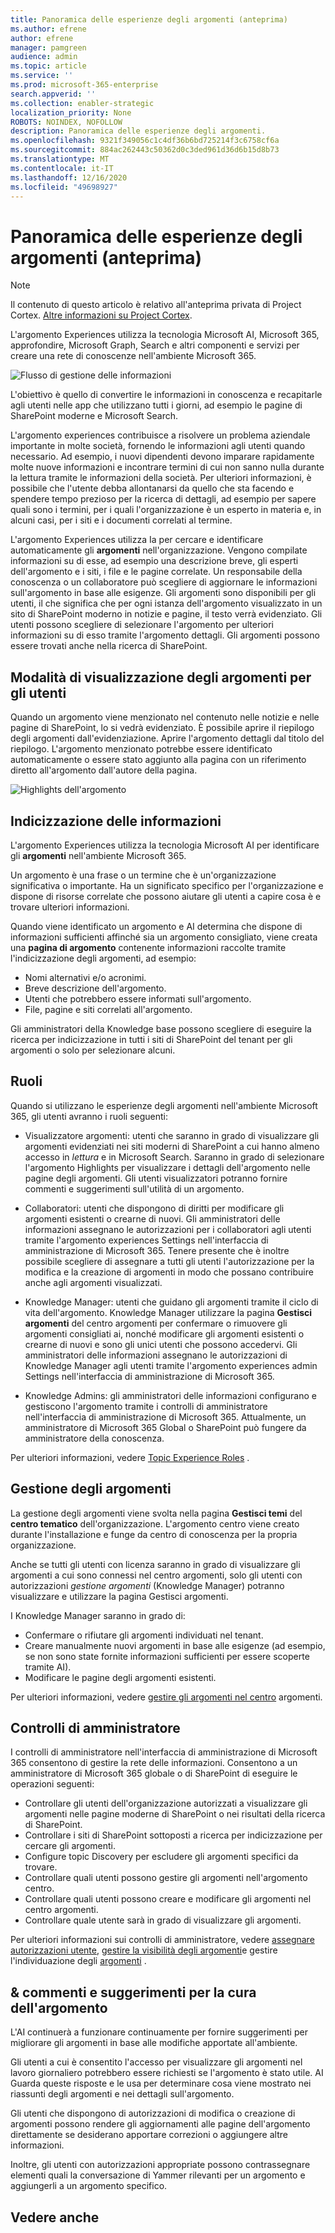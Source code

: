 ```yaml
---
title: Panoramica delle esperienze degli argomenti (anteprima)
ms.author: efrene
author: efrene
manager: pamgreen
audience: admin
ms.topic: article
ms.service: ''
ms.prod: microsoft-365-enterprise
search.appverid: ''
ms.collection: enabler-strategic
localization_priority: None
ROBOTS: NOINDEX, NOFOLLOW
description: Panoramica delle esperienze degli argomenti.
ms.openlocfilehash: 9321f349056c1c4df36b6bd725214f3c6758cf6a
ms.sourcegitcommit: 884ac262443c50362d0c3ded961d36d6b15d8b73
ms.translationtype: MT
ms.contentlocale: it-IT
ms.lasthandoff: 12/16/2020
ms.locfileid: "49698927"
---
```

# <a name="topic-experiences-overview-preview"></a>Panoramica delle esperienze degli argomenti (anteprima)

> [!Note] 
> Il contenuto di questo articolo è relativo all'anteprima privata di Project Cortex. [Altre informazioni su Project Cortex](https://aka.ms/projectcortex).

L'argomento Experiences utilizza la tecnologia Microsoft AI, Microsoft 365, approfondire, Microsoft Graph, Search e altri componenti e servizi per creare una rete di conoscenze nell'ambiente Microsoft 365. 

   ![Flusso di gestione delle informazioni](../media/knowledge-management/knowledge-management-flowchart.png) </br> 

L'obiettivo è quello di convertire le informazioni in conoscenza e recapitarle agli utenti nelle app che utilizzano tutti i giorni, ad esempio le pagine di SharePoint moderne e Microsoft Search.

L'argomento experiences contribuisce a risolvere un problema aziendale importante in molte società, fornendo le informazioni agli utenti quando necessario. Ad esempio, i nuovi dipendenti devono imparare rapidamente molte nuove informazioni e incontrare termini di cui non sanno nulla durante la lettura tramite le informazioni della società. Per ulteriori informazioni, è possibile che l'utente debba allontanarsi da quello che sta facendo e spendere tempo prezioso per la ricerca di dettagli, ad esempio per sapere quali sono i termini, per i quali l'organizzazione è un esperto in materia e, in alcuni casi, per i siti e i documenti correlati al termine.

L'argomento Experiences utilizza Ia per cercare e identificare automaticamente gli **argomenti** nell'organizzazione. Vengono compilate informazioni su di esse, ad esempio una descrizione breve, gli esperti dell'argomento e i siti, i file e le pagine correlate. Un responsabile della conoscenza o un collaboratore può scegliere di aggiornare le informazioni sull'argomento in base alle esigenze. Gli argomenti sono disponibili per gli utenti, il che significa che per ogni istanza dell'argomento visualizzato in un sito di SharePoint moderno in notizie e pagine, il testo verrà evidenziato. Gli utenti possono scegliere di selezionare l'argomento per ulteriori informazioni su di esso tramite l'argomento dettagli. Gli argomenti possono essere trovati anche nella ricerca di SharePoint.


## <a name="how-topics-are-displayed-to-users"></a>Modalità di visualizzazione degli argomenti per gli utenti

Quando un argomento viene menzionato nel contenuto nelle notizie e nelle pagine di SharePoint, lo si vedrà evidenziato. È possibile aprire il riepilogo degli argomenti dall'evidenziazione. Aprire l'argomento dettagli dal titolo del riepilogo. L'argomento menzionato potrebbe essere identificato automaticamente o essere stato aggiunto alla pagina con un riferimento diretto all'argomento dall'autore della pagina. 

   ![Highlights dell'argomento](../media/knowledge-management/saturn.png) </br> 


## <a name="knowledge-indexing"></a>Indicizzazione delle informazioni

L'argomento Experiences utilizza la tecnologia Microsoft AI per identificare gli **argomenti** nell'ambiente Microsoft 365.

Un argomento è una frase o un termine che è un'organizzazione significativa o importante. Ha un significato specifico per l'organizzazione e dispone di risorse correlate che possono aiutare gli utenti a capire cosa è e trovare ulteriori informazioni.

Quando viene identificato un argomento e AI determina che dispone di informazioni sufficienti affinché sia un argomento consigliato, viene creata una **pagina di argomento** contenente informazioni raccolte tramite l'indicizzazione degli argomenti, ad esempio:

- Nomi alternativi e/o acronimi.
- Breve descrizione dell'argomento.
- Utenti che potrebbero essere informati sull'argomento.
- File, pagine e siti correlati all'argomento.

Gli amministratori della Knowledge base possono scegliere di eseguire la ricerca per indicizzazione in tutti i siti di SharePoint del tenant per gli argomenti o solo per selezionare alcuni.

## <a name="roles"></a>Ruoli

Quando si utilizzano le esperienze degli argomenti nell'ambiente Microsoft 365, gli utenti avranno i ruoli seguenti:

- Visualizzatore argomenti: utenti che saranno in grado di visualizzare gli argomenti evidenziati nei siti moderni di SharePoint a cui hanno almeno accesso in *lettura* e in Microsoft Search. Saranno in grado di selezionare l'argomento Highlights per visualizzare i dettagli dell'argomento nelle pagine degli argomenti. Gli utenti visualizzatori potranno fornire commenti e suggerimenti sull'utilità di un argomento.

- Collaboratori: utenti che dispongono di diritti per modificare gli argomenti esistenti o crearne di nuovi. Gli amministratori delle informazioni assegnano le autorizzazioni per i collaboratori agli utenti tramite l'argomento experiences Settings nell'interfaccia di amministrazione di Microsoft 365. Tenere presente che è inoltre possibile scegliere di assegnare a tutti gli utenti l'autorizzazione per la modifica e la creazione di argomenti in modo che possano contribuire anche agli argomenti visualizzati.

- Knowledge Manager: utenti che guidano gli argomenti tramite il ciclo di vita dell'argomento. Knowledge Manager utilizzare la pagina **Gestisci argomenti** del centro argomenti per confermare o rimuovere gli argomenti consigliati ai, nonché modificare gli argomenti esistenti o crearne di nuovi e sono gli unici utenti che possono accedervi. Gli amministratori delle informazioni assegnano le autorizzazioni di Knowledge Manager agli utenti tramite l'argomento experiences admin Settings nell'interfaccia di amministrazione di Microsoft 365. 

- Knowledge Admins: gli amministratori delle informazioni configurano e gestiscono l'argomento tramite i controlli di amministratore nell'interfaccia di amministrazione di Microsoft 365. Attualmente, un amministratore di Microsoft 365 Global o SharePoint può fungere da amministratore della conoscenza.

Per ulteriori informazioni, vedere [Topic Experience Roles](topic-experiences-roles.md) .

## <a name="topic-management"></a>Gestione degli argomenti

La gestione degli argomenti viene svolta nella pagina **Gestisci temi** del **centro tematico** dell'organizzazione. L'argomento centro viene creato durante l'installazione e funge da centro di conoscenza per la propria organizzazione. 

Anche se tutti gli utenti con licenza saranno in grado di visualizzare gli argomenti a cui sono connessi nel centro argomenti, solo gli utenti con autorizzazioni *gestione argomenti* (Knowledge Manager) potranno visualizzare e utilizzare la pagina Gestisci argomenti.

I Knowledge Manager saranno in grado di:

- Confermare o rifiutare gli argomenti individuati nel tenant.
- Creare manualmente nuovi argomenti in base alle esigenze (ad esempio, se non sono state fornite informazioni sufficienti per essere scoperte tramite AI).
- Modificare le pagine degli argomenti esistenti.</br>

Per ulteriori informazioni, vedere [gestire gli argomenti nel centro](manage-topics.md) argomenti.  


## <a name="admin-controls"></a>Controlli di amministratore

I controlli di amministratore nell'interfaccia di amministrazione di Microsoft 365 consentono di gestire la rete delle informazioni. Consentono a un amministratore di Microsoft 365 globale o di SharePoint di eseguire le operazioni seguenti:

- Controllare gli utenti dell'organizzazione autorizzati a visualizzare gli argomenti nelle pagine moderne di SharePoint o nei risultati della ricerca di SharePoint.
- Controllare i siti di SharePoint sottoposti a ricerca per indicizzazione per cercare gli argomenti.
- Configure topic Discovery per escludere gli argomenti specifici da trovare.
- Controllare quali utenti possono gestire gli argomenti nell'argomento centro.
- Controllare quali utenti possono creare e modificare gli argomenti nel centro argomenti.
- Controllare quale utente sarà in grado di visualizzare gli argomenti.

Per ulteriori informazioni sui controlli di amministratore, vedere [assegnare autorizzazioni utente](https://docs.microsoft.com/microsoft-365/knowledge/plan-topic-experiences#user-permissions), [gestire la visibilità degli argomenti](https://docs.microsoft.com/microsoft-365/knowledge/topic-experiences-knowledge-rules)e gestire l'individuazione degli [argomenti](https://docs.microsoft.com/microsoft-365/knowledge/topic-experiences-discovery) .

## <a name="topic-curation--feedback"></a>& commenti e suggerimenti per la cura dell'argomento

L'AI continuerà a funzionare continuamente per fornire suggerimenti per migliorare gli argomenti in base alle modifiche apportate all'ambiente. 

Gli utenti a cui è consentito l'accesso per visualizzare gli argomenti nel lavoro giornaliero potrebbero essere richiesti se l'argomento è stato utile. AI Guarda queste risposte e le usa per determinare cosa viene mostrato nei riassunti degli argomenti e nei dettagli sull'argomento.

Gli utenti che dispongono di autorizzazioni di modifica o creazione di argomenti possono rendere gli aggiornamenti alle pagine dell'argomento direttamente se desiderano apportare correzioni o aggiungere altre informazioni. 

Inoltre, gli utenti con autorizzazioni appropriate possono contrassegnare elementi quali la conversazione di Yammer rilevanti per un argomento e aggiungerli a un argomento specifico. 


## <a name="see-also"></a>Vedere anche


